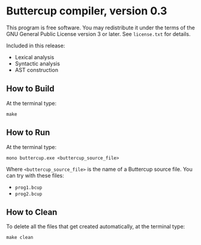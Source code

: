 # Buttercup compiler, version 0.3

This program is free software. You may redistribute it under the terms of the GNU General Public License version 3 or later. See `license.txt` for details.

Included in this release:

* Lexical analysis
* Syntactic analysis
* AST construction

## How to Build

At the terminal type:

    make

## How to Run

At the terminal type:

    mono buttercup.exe <buttercup_source_file>

Where `<buttercup_source_file>` is the name of a Buttercup source file. You can try with these files:

* `prog1.bcup`
* `prog2.bcup`

## How to Clean

To delete all the files that get created automatically, at the terminal type:

    make clean

